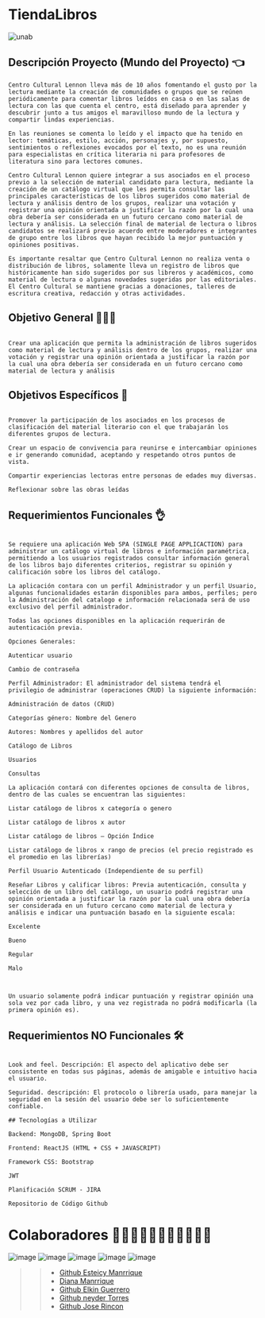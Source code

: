 # TiendaLibros


![unab](https://user-images.githubusercontent.com/85587286/205414621-a0d72eca-756b-4392-8587-9c74293365de.gif)
 
 

## Descripción Proyecto (Mundo del Proyecto) 👈

 

~~~~
Centro Cultural Lennon lleva más de 10 años fomentando el gusto por la lectura mediante la creación de comunidades o grupos que se reúnen periódicamente para comentar libros leídos en casa o en las salas de lectura con las que cuenta el centro, está diseñado para aprender y descubrir junto a tus amigos el maravilloso mundo de la lectura y compartir lindas experiencias. 

En las reuniones se comenta lo leído y el impacto que ha tenido en lector: temáticas, estilo, acción, personajes y, por supuesto, sentimientos o reflexiones evocados por el texto, no es una reunión para especialistas en crítica literaria ni para profesores de literatura sino para lectores comunes. 

Centro Cultural Lennon quiere integrar a sus asociados en el proceso previo a la selección de material candidato para lectura, mediante la creación de un catálogo virtual que les permita consultar las principales características de los libros sugeridos como material de lectura y análisis dentro de los grupos, realizar una votación y registrar una opinión orientada a justificar la razón por la cual una obra debería ser considerada en un futuro cercano como material de lectura y análisis. La selección final de material de lectura o libros candidatos se realizará previo acuerdo entre moderadores e integrantes de grupo entre los libros que hayan recibido la mejor puntuación y opiniones positivas. 

Es importante resaltar que Centro Cultural Lennon no realiza venta o distribución de libros, solamente lleva un registro de libros que históricamente han sido sugeridos por sus libreros y académicos, como material de lectura o algunas novedades sugeridas por las editoriales. El Centro Cultural se mantiene gracias a donaciones, talleres de escritura creativa, redacción y otras actividades. 

 ~~~~

## Objetivo General 🏁🏁🏁

 ~~~~

Crear una aplicación que permita la administración de libros sugeridos como material de lectura y análisis dentro de los grupos, realizar una votación y registrar una opinión orientada a justificar la razón por la cual una obra debería ser considerada en un futuro cercano como material de lectura y análisis 

~~~~
 

## Objetivos Específicos 📑

 ~~~~

Promover la participación de los asociados en los procesos de clasificación del material literario con el que trabajarán los diferentes grupos de lectura. 

Crear un espacio de convivencia para reunirse e intercambiar opiniones e ir generando comunidad, aceptando y respetando otros puntos de vista. 

Compartir experiencias lectoras entre personas de edades muy diversas. 

Reflexionar sobre las obras leídas 

~~~~ 
 

## Requerimientos Funcionales 👌

 ~~~~

Se requiere una aplicación Web SPA (SINGLE PAGE APPLICACTION) para administrar un catálogo virtual de libros e información paramétrica, permitiendo a los usuarios registrados consultar información general de los libros bajo diferentes criterios, registrar su opinión y calificación sobre los libros del catálogo. 

La aplicación contara con un perfil Administrador y un perfil Usuario, algunas funcionalidades estarán disponibles para ambos, perfiles; pero la Administración del catalogo e información relacionada será de uso exclusivo del perfil administrador. 

Todas las opciones disponibles en la aplicación requerirán de autenticación previa. 

Opciones Generales:  

Autenticar usuario 

Cambio de contraseña 

Perfil Administrador: El administrador del sistema tendrá el privilegio de administrar (operaciones CRUD) la siguiente información: 

Administración de datos (CRUD) 

Categorías género: Nombre del Genero 

Autores: Nombres y apellidos del autor 

Catálogo de Libros 

Usuarios 

Consultas 

La aplicación contará con diferentes opciones de consulta de libros, dentro de las cuales se encuentran las siguientes: 

Listar catálogo de libros x categoría o genero 

Listar catálogo de libros x autor 

Listar catálogo de libros – Opción Índice 

Listar catálogo de libros x rango de precios (el precio registrado es el promedio en las librerías) 

Perfil Usuario Autenticado (Independiente de su perfil) 

Reseñar Libros y calificar libros: Previa autenticación, consulta y selección de un libro del catálogo, un usuario podrá registrar una opinión orientada a justificar la razón por la cual una obra debería ser considerada en un futuro cercano como material de lectura y análisis e indicar una puntuación basado en la siguiente escala: 

Excelente 

Bueno 

Regular 

Malo 

 

Un usuario solamente podrá indicar puntuación y registrar opinión una sola vez por cada libro, y una vez registrada no podrá modificarla (la primera opinión es). 

 ~~~~
## Requerimientos NO Funcionales 🛠️

 ~~~~

Look and feel. Descripción: El aspecto del aplicativo debe ser consistente en todas sus páginas, además de amigable e intuitivo hacia el usuario. 

Seguridad. descripción: El protocolo o librería usado, para manejar la seguridad en la sesión del usuario debe ser lo suficientemente confiable. 

## Tecnologías a Utilizar 

Backend: MongoDB, Spring Boot 

Frontend: ReactJS (HTML + CSS + JAVASCRIPT) 

Framework CSS: Bootstrap 

JWT 

Planificación SCRUM - JIRA 

Repositorio de Código Github 

~~~~
 
# Colaboradores  🏁🏁🏁🏁🏁🏁🏁🏁🏁🏁🏁


![image](https://user-images.githubusercontent.com/85587286/205419635-c4146fd2-1ef2-48a7-9ea4-0d89fcd9c9b8.png) ![image](https://user-images.githubusercontent.com/85587286/205419642-d1d70ff2-a0fc-4d9a-944a-ce1e4d83b3c3.png) ![image](https://user-images.githubusercontent.com/85587286/205419673-df816e64-b4f1-4321-9029-a66d6052f1a9.png) ![image](https://user-images.githubusercontent.com/85587286/205419757-7d7c9103-3c33-4825-98f9-561919711a03.png) ![image](https://user-images.githubusercontent.com/85587286/205419767-753b969b-8850-4166-8e55-ceefc7f885d6.png)


>> * [Github Esteicy Manrrique]()
>> * [Diana Manrrique]()
>> * [Github Elkin Guerrero](https://github.com/elkinguerrero007)
>> * [Github neyder Torres]()
>> * [Github Jose Rincon]()
